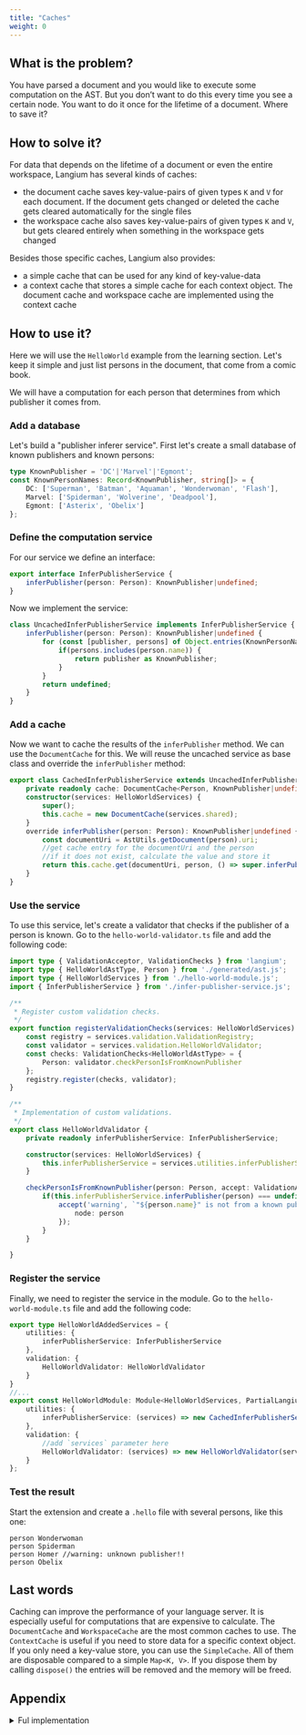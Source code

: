 ```yaml
---
title: "Caches"
weight: 0
---
```


## What is the problem?

You have parsed a document and you would like to execute some computation on the AST. But you don’t want to do this every time you see a certain node. You want to do it once for the lifetime of a document. Where to save it?

## How to solve it?

For data that depends on the lifetime of a document or even the entire workspace, Langium has several kinds of caches:

* the document cache saves key-value-pairs of given types `K` and `V` for each document. If the document gets changed or deleted the cache gets cleared automatically for the single files
* the workspace cache also saves key-value-pairs of given types `K` and `V`, but gets cleared entirely when something in the workspace gets changed

Besides those specific caches, Langium also provides:

* a simple cache that can be used for any kind of key-value-data
* a context cache that stores a simple cache for each context object. The document cache and workspace cache are implemented using the context cache

## How to use it?

Here we will use the `HelloWorld` example from the learning section. Let's keep it simple and just list persons in the document, that come from a comic book.

We will have a computation for each person that determines from which publisher it comes from.

### Add a database

Let's build a "publisher inferer service". First let's create a small database of known publishers and known persons:

```typescript
type KnownPublisher = 'DC'|'Marvel'|'Egmont';
const KnownPersonNames: Record<KnownPublisher, string[]> = {
    DC: ['Superman', 'Batman', 'Aquaman', 'Wonderwoman', 'Flash'],
    Marvel: ['Spiderman', 'Wolverine', 'Deadpool'],
    Egmont: ['Asterix', 'Obelix']
};
```

### Define the computation service

For our service we define an interface:

```typescript
export interface InferPublisherService {
    inferPublisher(person: Person): KnownPublisher|undefined;
}
```

Now we implement the service:

```typescript
class UncachedInferPublisherService implements InferPublisherService {
    inferPublisher(person: Person): KnownPublisher|undefined {
        for (const [publisher, persons] of Object.entries(KnownPersonNames)) {
            if(persons.includes(person.name)) {
                return publisher as KnownPublisher;
            }
        }
        return undefined;
    }
}
```

### Add a cache

Now we want to cache the results of the `inferPublisher` method. We can use the `DocumentCache` for this. We will reuse the uncached service as base class and override the `inferPublisher` method:

```typescript
export class CachedInferPublisherService extends UncachedInferPublisherService {
    private readonly cache: DocumentCache<Person, KnownPublisher|undefined>;
    constructor(services: HelloWorldServices) {
        super();
        this.cache = new DocumentCache(services.shared);
    }
    override inferPublisher(person: Person): KnownPublisher|undefined {
        const documentUri = AstUtils.getDocument(person).uri;
        //get cache entry for the documentUri and the person
        //if it does not exist, calculate the value and store it
        return this.cache.get(documentUri, person, () => super.inferPublisher(person));
    }
}
```

### Use the service

To use this service, let's create a validator that checks if the publisher of a person is known. Go to the `hello-world-validator.ts` file and add the following code:

```typescript
import type { ValidationAcceptor, ValidationChecks } from 'langium';
import type { HelloWorldAstType, Person } from './generated/ast.js';
import type { HelloWorldServices } from './hello-world-module.js';
import { InferPublisherService } from './infer-publisher-service.js';

/**
 * Register custom validation checks.
 */
export function registerValidationChecks(services: HelloWorldServices) {
    const registry = services.validation.ValidationRegistry;
    const validator = services.validation.HelloWorldValidator;
    const checks: ValidationChecks<HelloWorldAstType> = {
        Person: validator.checkPersonIsFromKnownPublisher
    };
    registry.register(checks, validator);
}

/**
 * Implementation of custom validations.
 */
export class HelloWorldValidator {
    private readonly inferPublisherService: InferPublisherService;

    constructor(services: HelloWorldServices) {
        this.inferPublisherService = services.utilities.inferPublisherService;
    }

    checkPersonIsFromKnownPublisher(person: Person, accept: ValidationAcceptor): void {
        if(this.inferPublisherService.inferPublisher(person) === undefined) {
            accept('warning', `"${person.name}" is not from a known publisher.`, {
                node: person
            });
        }
    }

}
```

### Register the service

Finally, we need to register the service in the module. Go to the `hello-world-module.ts` file and add the following code:

```typescript
export type HelloWorldAddedServices = {
    utilities: {
        inferPublisherService: InferPublisherService
    },
    validation: {
        HelloWorldValidator: HelloWorldValidator
    }
}
//...
export const HelloWorldModule: Module<HelloWorldServices, PartialLangiumServices & HelloWorldAddedServices> = {
    utilities: {
        inferPublisherService: (services) => new CachedInferPublisherService(services)
    },
    validation: {
        //add `services` parameter here
        HelloWorldValidator: (services) => new HelloWorldValidator(services)
    }
};
```

### Test the result

Start the extension and create a `.hello` file with several persons, like this one:

```plaintext
person Wonderwoman
person Spiderman
person Homer //warning: unknown publisher!!
person Obelix
```

## Last words

Caching can improve the performance of your language server. It is especially useful for computations that are expensive to calculate. The `DocumentCache` and `WorkspaceCache` are the most common caches to use. The `ContextCache` is useful if you need to store data for a specific context object. If you only need a key-value store, you can use the `SimpleCache`.
All of them are disposable compared to a simple `Map<K, V>`. If you dispose them by calling `dispose()` the entries will be removed and the memory will be freed.

## Appendix

<details>
<summary>Ful implementation</summary>

```typescript
import { AstUtils, DocumentCache } from "langium";
import { Person } from "./generated/ast.js";
import { HelloWorldServices } from "./hello-world-module.js";

type KnownPublisher = 'DC'|'Marvel'|'Egmont';
const KnownPersonNames: Record<KnownPublisher, string[]> = {
    DC: ['Superman', 'Batman', 'Aquaman', 'Wonderwoman', 'Flash'],
    Marvel: ['Spiderman', 'Wolverine', 'Deadpool'],
    Egmont: ['Asterix', 'Obelix']
};

export interface InferPublisherService {
    inferPublisher(person: Person): KnownPublisher|undefined;
}

class UncachedInferPublisherService implements InferPublisherService {
    inferPublisher(person: Person): KnownPublisher|undefined {
        for (const [publisher, persons] of Object.entries(KnownPersonNames)) {
            if(persons.includes(person.name)) {
                return publisher as KnownPublisher;
            }
        }
        return undefined;
    }
}

export class CachedInferPublisherService extends UncachedInferPublisherService {
    private readonly cache: DocumentCache<Person, KnownPublisher|undefined>;
    constructor(services: HelloWorldServices) {
        super();
        this.cache = new DocumentCache(services.shared);
    }
    override inferPublisher(person: Person): KnownPublisher|undefined {
        const documentUri = AstUtils.getDocument(person).uri;
        return this.cache.get(documentUri, person, () => super.inferPublisher(person));
    }
}
```

</details>
